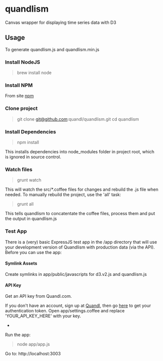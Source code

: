 # quandlism

Canvas wrapper for displaying time series data with D3

## Usage

To generate quandlism.js and quandlism.min.js

### Install NodeJS

> brew install node

### Install NPM

From site [npm](https://npmjs.org/)

### Clone project

> git clone git@github.com:quandl/quandlism.git
> cd quandlism


### Install Dependencies

> npm install 

This installs dependencies into node_modules folder in project root, which is ignored in source control.

### Watch files

> grunt watch

This will watch the src/*.coffee files for changes and rebuild the .js file when needed. To manually rebuild the project, use the 'all' task:

> grunt all

This tells quandlism to concatentate the coffee files, process them and put the output in quandlism.js

### Test App

There is a (very) basic ExpressJS test app in the /app directory that will use your development version of Quandlism with production data (via the API). 
Before you can use the app:

#### Symlink Assets

Create symlinks in app/public/javascripts for d3.v2.js and quandlism.js

#### API Key

Get an API key from Quandl.com. 

If you don't have an account, sign up at [Quandl](http:www.quandl.com), then go [here](http://www.quandl.com/users/edit) to get your authentication token.
Open app/settings.coffee and replace 'YOUR_API_KEY_HERE' with your key.

-

Run the app:

> node app/app.js

Go to: http://localhost:3003

